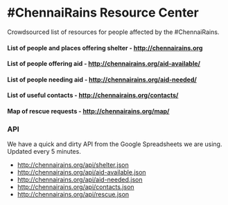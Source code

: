 # #ChennaiRains Resource Center
Crowdsourced list of resources for people affected by the #ChennaiRains.


#### List of people and places offering shelter - http://chennairains.org

#### List of people offering aid - http://chennairains.org/aid-available/

#### List of people needing aid - http://chennairains.org/aid-needed/

#### List of useful contacts - http://chennairains.org/contacts/

#### Map of rescue requests - http://chennairains.org/map/


### API

We have a quick and dirty API from the Google Spreadsheets we are using. Updated every 5 minutes.

 - http://chennairains.org/api/shelter.json
 - http://chennairains.org/api/aid-available.json
 - http://chennairains.org/api/aid-needed.json
 - http://chennairains.org/api/contacts.json
 - http://chennairains.org/api/rescue.json

